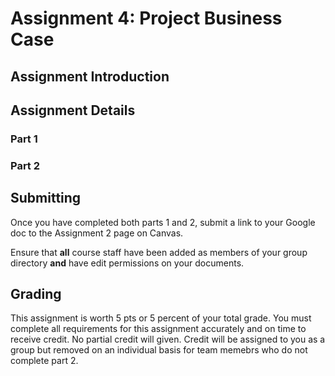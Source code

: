 Assignment 4: Project Business Case 
==========================

## Assignment Introduction


## Assignment Details


### Part 1


### Part 2





## Submitting 

Once you have completed both parts 1 and 2, submit a link to your Google doc to the Assignment 2 page on Canvas.

Ensure that **all** course staff have been added as members of your group directory **and** have edit permissions on your documents.

## Grading

This assignment is worth 5 pts or 5 percent of your total grade. You must complete all requirements for this assignment accurately and on time to receive credit. No partial credit will given. Credit will be assigned to you as a group but removed on an individual basis for team memebrs who do not complete part 2.
